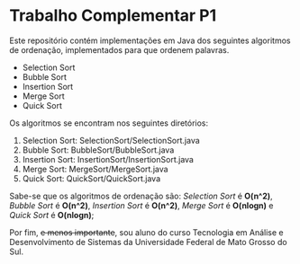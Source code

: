 # Trabalho Complementar P1
Este repositório contém implementações em Java dos seguintes algoritmos de
ordenação, implementados para que ordenem palavras.

* Selection Sort
* Bubble Sort
* Insertion Sort
* Merge Sort
* Quick Sort

Os algoritmos se encontram nos seguintes diretórios:
  1. Selection Sort: SelectionSort/SelectionSort.java
  2. Bubble Sort: BubbleSort/BubbleSort.java
  3. Insertion Sort: InsertionSort/InsertionSort.java
  4. Merge Sort: MergeSort/MergeSort.java
  5. Quick Sort: QuickSort/QuickSort.java

Sabe-se que os algoritmos de ordenação são: *Selection Sort* é **O(n^2)**, *Bubble Sort* é **O(n^2)**, *Insertion Sort* é **O(n^2)**,
*Merge Sort* é **O(nlogn)** e *Quick Sort* é **O(nlogn)**;

Por fim, ~~e menos importante~~, sou aluno do curso Tecnologia em Análise e Desenvolvimento de Sistemas da Universidade Federal de Mato Grosso do Sul.
